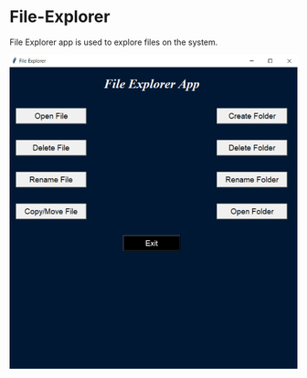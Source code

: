 # File-Explorer
File Explorer app is used to explore files on the system.




![alt text](https://github.com/sangeetaPalankar/File-Explorer/blob/main/fileexp_img.png?raw=true)

